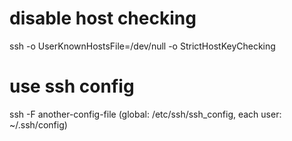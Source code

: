 # disable host checking
ssh -o UserKnownHostsFile=/dev/null -o StrictHostKeyChecking
# use ssh config
ssh -F another-config-file (global: /etc/ssh/ssh_config, each user: ~/.ssh/config)
